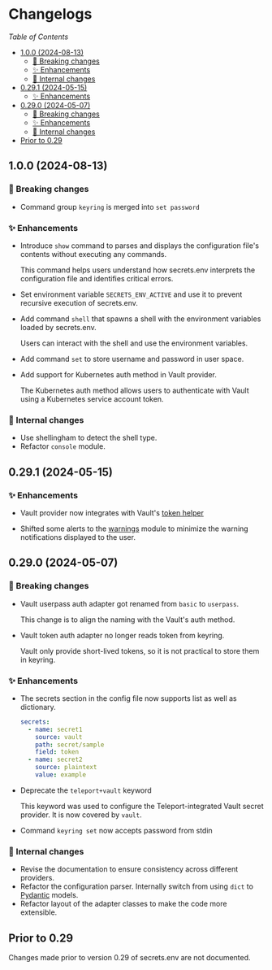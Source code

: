 # Changelogs

*Table of Contents*

- [1.0.0 (2024-08-13)](#100-2024-08-13)
  - [🚨 Breaking changes](#-breaking-changes)
  - [✨ Enhancements](#-enhancements)
  - [🚧 Internal changes](#-internal-changes)
- [0.29.1 (2024-05-15)](#0291-2024-05-15)
  - [✨ Enhancements](#-enhancements-1)
- [0.29.0 (2024-05-07)](#0290-2024-05-07)
  - [🚨 Breaking changes](#-breaking-changes-1)
  - [✨ Enhancements](#-enhancements-2)
  - [🚧 Internal changes](#-internal-changes-1)
- [Prior to 0.29](#prior-to-029)


## 1.0.0 (2024-08-13)

### 🚨 Breaking changes

* Command group `keyring` is merged into `set password`

### ✨ Enhancements

* Introduce `show` command to parses and displays the configuration file's contents without executing any commands.

  This command helps users understand how secrets.env interprets the configuration file and identifies critical errors.

* Set environment variable `SECRETS_ENV_ACTIVE` and use it to prevent recursive execution of secrets.env.

* Add command `shell` that spawns a shell with the environment variables loaded by secrets.env.

  Users can interact with the shell and use the environment variables.

* Add command `set` to store username and password in user space.

* Add support for Kubernetes auth method in Vault provider.

  The Kubernetes auth method allows users to authenticate with Vault using a Kubernetes service account token.

### 🚧 Internal changes

* Use shellingham to detect the shell type.
* Refactor `console` module.

## 0.29.1 (2024-05-15)

### ✨ Enhancements

* Vault provider now integrates with Vault's [token helper]

  [token helper]: https://www.vaultproject.io/docs/commands/token-helper

* Shifted some alerts to the [warnings] module to minimize the warning notifications displayed to the user.

  [warnings]: https://docs.python.org/3/library/warnings.html


## 0.29.0 (2024-05-07)

### 🚨 Breaking changes

* Vault userpass auth adapter got renamed from `basic` to `userpass`.

  This change is to align the naming with the Vault's auth method.

* Vault token auth adapter no longer reads token from keyring.

  Vault only provide short-lived tokens, so it is not practical to store them in keyring.

### ✨ Enhancements

* The secrets section in the config file now supports list as well as dictionary.

  ```yaml
  secrets:
    - name: secret1
      source: vault
      path: secret/sample
      field: token
    - name: secret2
      source: plaintext
      value: example
  ```

* Deprecate the `teleport+vault` keyword

  This keyword was used to configure the Teleport-integrated Vault secret provider.
  It is now covered by `vault`.

* Command `keyring set` now accepts password from stdin

### 🚧 Internal changes

* Revise the documentation to ensure consistency across different providers.
* Refactor the configuration parser. Internally switch from using `dict` to [Pydantic](https://docs.pydantic.dev/latest/) models.
* Refactor layout of the adapter classes to make the code more extensible.

## Prior to 0.29

Changes made prior to version 0.29 of secrets.env are not documented.
